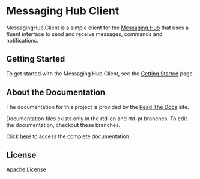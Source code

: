 
# Messaging Hub Client

MessagingHub.Client is a simple client for the [Messaging Hub](https://messaginghub.io/) that uses a fluent interface to send and receive messages, commands and notifications.

## Getting Started

To get started with the Messaging Hub Client, see the [Getting Started](http://messaging-hub-client.readthedocs.org/en/latest/getting-started/) page.

## About the Documentation

The documentation for this project is provided by the [Read The Docs](http://readthedocs.org) site.

Documentation files exists only in the rtd-en and rtd-pt branches. To edit the documentation, checkout these branches.

Click <a href="./docs.html" target="_blank">here</a> to access the complete documentation.

## License

[Apache License](https://github.com/takenet/messaginghub-client-csharp/blob/master/LICENSE) 